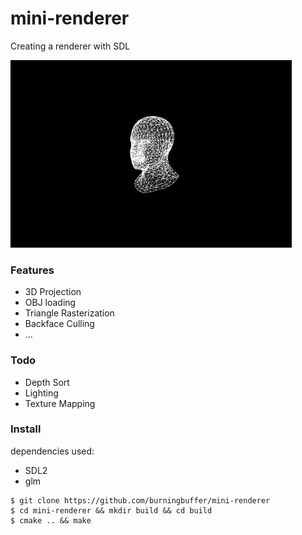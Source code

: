 # mini-renderer
Creating a renderer with SDL

<img src="https://github.com/burningbuffer/mini-renderer/raw/master/media/head.gif" width="450">

### Features
- 3D Projection
- OBJ loading
- Triangle Rasterization
- Backface Culling
- ...

### Todo
- Depth Sort
- Lighting
- Texture Mapping

### Install

dependencies used:
- SDL2
- glm


~~~{.bash}
$ git clone https://github.com/burningbuffer/mini-renderer
$ cd mini-renderer && mkdir build && cd build
$ cmake .. && make
~~~
